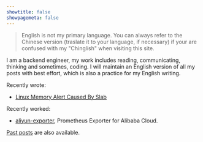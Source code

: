 ```yaml
---
showtitle: false
showpagemeta: false
---
```

> English is not my primary language. You can always refer to the Chinese version (traslate it to your language, if necessary) if your are confused with my "Chinglish" when visiting this site.

I am a backend engineer, my work includes reading, communicating, thinking and sometimes, coding. I will maintain an English version of all my posts with best effort, which is also a practice for my English writing.

Recently wrote:

* [Linux Memory Alert Caused By Slab](/en/blog/linux-memory-monitring)

Recently worked:

* [aliyun-exporter](https://github.com/aylei/aliyun-exporter), Prometheus Exporter for Alibaba Cloud.

[Past posts](/en/blog/) are also available.